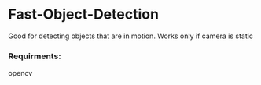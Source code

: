 # Fast-Object-Detection
Good for detecting objects that are in motion. Works only if camera is static

### Requirments:
opencv
